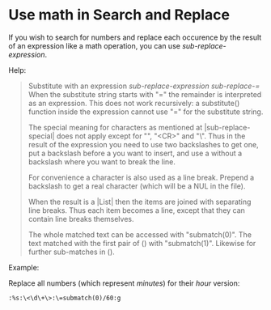 # Use math in Search and Replace

If you wish to search for numbers and replace each occurence by the result of an
expression like a math operation, you can use *sub-replace-expression*.

Help:

> Substitute with an expression           *sub-replace-expression*
>                         *sub-replace-\=*
> When the substitute string starts with "\=" the remainder is interpreted as an
> expression.  This does not work recursively: a substitute() function inside
> the expression cannot use "\=" for the substitute string.
>
> The special meaning for characters as mentioned at |sub-replace-special| does
> not apply except for "<CR>", "\<CR>" and "\\".  Thus in the result of the
> expression you need to use two backslashes to get one, put a backslash before a
> <CR> you want to insert, and use a <CR> without a backslash where you want to
> break the line.
>
> For convenience a <NL> character is also used as a line break.  Prepend a
> backslash to get a real <NL> character (which will be a NUL in the file).
>
> When the result is a |List| then the items are joined with separating line
> breaks.  Thus each item becomes a line, except that they can contain line
> breaks themselves.
>
> The whole matched text can be accessed with "submatch(0)".  The text matched
> with the first pair of () with "submatch(1)".  Likewise for further
> sub-matches in ().

Example:

Replace all numbers (which represent *minutes*) for their *hour* version:

`:%s:\<\d\+\>:\=submatch(0)/60:g`
